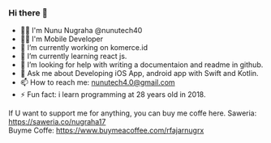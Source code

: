 ### Hi there 👋
- 🧑‍💼 I'm Nunu Nugraha @nunutech40
- 👨‍💻 I'm Mobile Developer
- 🔭 I’m currently working on komerce.id
- 🌱 I’m currently learning react js.
- 🤔 I’m looking for help with writing a documentaion and readme in github.
- 💬 Ask me about Developing iOS App, android app with Swift and Kotlin.
- 📫 How to reach me: nunutech4.0@gmail.com
- ⚡ Fun fact: i learn programming at 28 years old in 2018.

If U want to support me for anything, you can buy me coffe here.
Saweria: https://saweria.co/nugraha17 \
Buyme Coffe: https://www.buymeacoffee.com/rfajarnugrx 

